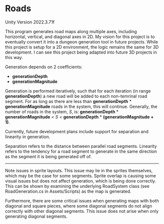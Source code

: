# Roads

Unity Version 2022.3.71f

This program generates road maps along multiple axes, including horizontal, vertical, and diagonal axes in 2D. My vision for this project is to eventually convert it into a dungeon generation tool in future projects. While this project is setup for a 2D environment, the logic remains the same for 3D development. I can see this project being adapted into future 3D projects in this way.

Generation depends on 2 coefficients:
- **generationDepth**
- **generationMagnitude**

Generation is performed iteratively, such that for each iteration (in range **generationDepth**) a new road will be added to each non-temrinal road segment. For as long as there are less than **generationDepth** * **generationMagnitude** roads in the system, this will continue. Generally, the number of roads in the system, *S*, is: **generationDepth** * **generationMagnitude** < *S* < **generationDepth** * **(generationMagnitude + 1)**.

Currently, future development plans include support for separation and linearity in generation. 

Separation refers to the distance between parallel road segments. Linearity refers to the tendency for a road segment to generate in the same direction as the segment it is being generated off of. 

------------

Note issues in sprite layouts. This issue may lie in the sprites themselves, which may be the case for some segments. Sprite overlap is causing some visual issues but does not affect generation, which is being done correctly. This can be shown by examining the underlying RoadSystem class (see RoadGeneration.cs in Assets/Scripts) as the map is generated. 

Furthermore, there are some critical issues when generating maps with both diagonal and square pieces, where some diagonal segments do not align correctly with other diagonal segments. This issue does not arise when only generating diagonal segments.
